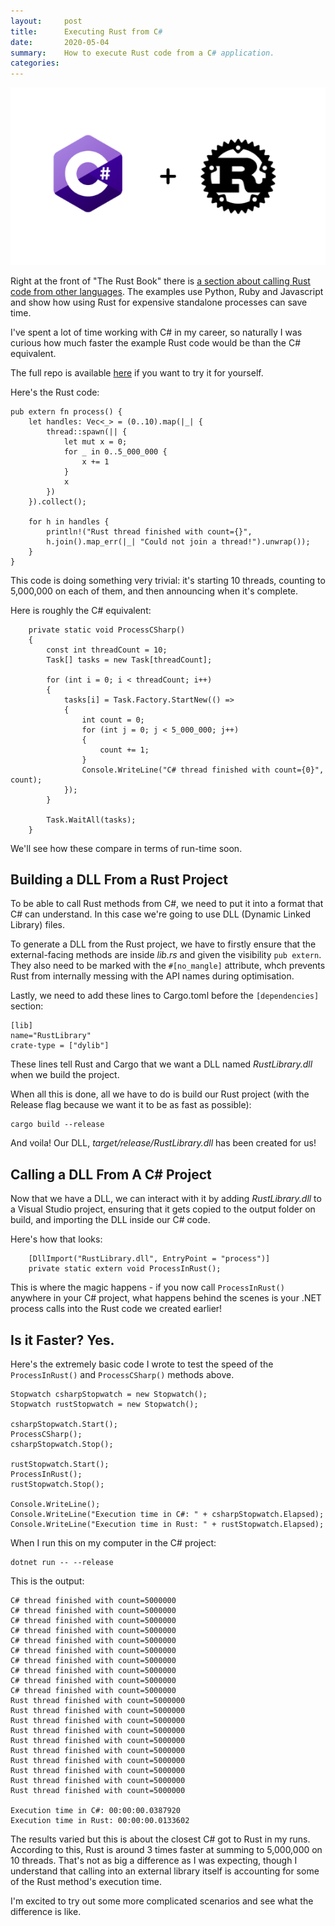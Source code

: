 ```yaml
---
layout:     post
title:      Executing Rust from C#
date:       2020-05-04
summary:    How to execute Rust code from a C# application.
categories: 
---
```


![C# and Rust logos](/images/cs-rs.png)

Right at the front of "The Rust Book" there is [a section about calling Rust code from other languages](https://doc.rust-lang.org/1.5.0/book/rust-inside-other-languages.html). The examples use Python, Ruby and Javascript and show how using Rust for expensive standalone processes can save time.

I've spent a lot of time working with C# in my career, so naturally I was curious how much faster the example Rust code would be than the C# equivalent.

The full repo is available [here](https://github.com/codingupastorm/rust-in-csharp) if you want to try it for yourself.

Here's the Rust code:

    pub extern fn process() {
        let handles: Vec<_> = (0..10).map(|_| {
            thread::spawn(|| {
                let mut x = 0;
                for _ in 0..5_000_000 {
                    x += 1
                }
                x
            })
        }).collect();

        for h in handles {
            println!("Rust thread finished with count={}",
            h.join().map_err(|_| "Could not join a thread!").unwrap());
        }
    }

This code is doing something very trivial: it's starting 10 threads, counting to 5,000,000 on each of them, and then announcing when it's complete.

Here is roughly the C# equivalent:

        private static void ProcessCSharp()
        {
            const int threadCount = 10;
            Task[] tasks = new Task[threadCount];

            for (int i = 0; i < threadCount; i++)
            {
                tasks[i] = Task.Factory.StartNew(() =>
                {
                    int count = 0;
                    for (int j = 0; j < 5_000_000; j++)
                    {
                        count += 1;
                    }
                    Console.WriteLine("C# thread finished with count={0}", count);
                });
            }

            Task.WaitAll(tasks);
        }

We'll see how these compare in terms of run-time soon.

## Building a DLL From a Rust Project

To be able to call Rust methods from C#, we need to put it into a format that C# can understand. In this case we're going to use DLL (Dynamic Linked Library) files. 

To generate a DLL from the Rust project, we have to firstly ensure that the external-facing methods are inside _lib.rs_ and given the visibility `pub extern`. They also need to be marked with the `#[no_mangle]` attribute, whch prevents Rust from internally messing with the API names during optimisation.

Lastly, we need to add these lines to Cargo.toml before the `[dependencies]` section:

    [lib]
    name="RustLibrary"
    crate-type = ["dylib"]

These lines tell Rust and Cargo that we want a DLL named _RustLibrary.dll_ when we build the project.

When all this is done, all we have to do is build our Rust project (with the Release flag because we want it to be as fast as possible):

    cargo build --release

And voila! Our DLL, _target/release/RustLibrary.dll_ has been created for us!

## Calling a DLL From A C# Project

Now that we have a DLL, we can interact with it by adding _RustLibrary.dll_ to a Visual Studio project, ensuring that it gets copied to the output folder on build, and importing the DLL inside our C# code. 

Here's how that looks:

        [DllImport("RustLibrary.dll", EntryPoint = "process")]
        private static extern void ProcessInRust();

This is where the magic happens - if you now call `ProcessInRust()` anywhere in your C# project, what happens behind the scenes is your .NET process calls into the Rust code we created earlier!

## Is it Faster? Yes.

Here's the extremely basic code I wrote to test the speed of the `ProcessInRust()` and `ProcessCSharp()` methods above.

    Stopwatch csharpStopwatch = new Stopwatch();
    Stopwatch rustStopwatch = new Stopwatch();

    csharpStopwatch.Start();
    ProcessCSharp();
    csharpStopwatch.Stop();

    rustStopwatch.Start();
    ProcessInRust();
    rustStopwatch.Stop();

    Console.WriteLine();
    Console.WriteLine("Execution time in C#: " + csharpStopwatch.Elapsed);
    Console.WriteLine("Execution time in Rust: " + rustStopwatch.Elapsed);

When I run this on my computer in the C# project:

    dotnet run -- --release

This is the output:

    C# thread finished with count=5000000
    C# thread finished with count=5000000
    C# thread finished with count=5000000
    C# thread finished with count=5000000
    C# thread finished with count=5000000
    C# thread finished with count=5000000
    C# thread finished with count=5000000
    C# thread finished with count=5000000
    C# thread finished with count=5000000
    C# thread finished with count=5000000
    Rust thread finished with count=5000000
    Rust thread finished with count=5000000
    Rust thread finished with count=5000000
    Rust thread finished with count=5000000
    Rust thread finished with count=5000000
    Rust thread finished with count=5000000
    Rust thread finished with count=5000000
    Rust thread finished with count=5000000
    Rust thread finished with count=5000000
    Rust thread finished with count=5000000

    Execution time in C#: 00:00:00.0387920
    Execution time in Rust: 00:00:00.0133602

The results varied but this is about the closest C# got to Rust in my runs. According to this, Rust is around 3 times faster at summing to 5,000,000 on 10 threads. That's not as big a difference as I was expecting, though I understand that calling into an external library itself is accounting for some of the Rust method's execution time. 

I'm excited to try out some more complicated scenarios and see what the difference is like.

